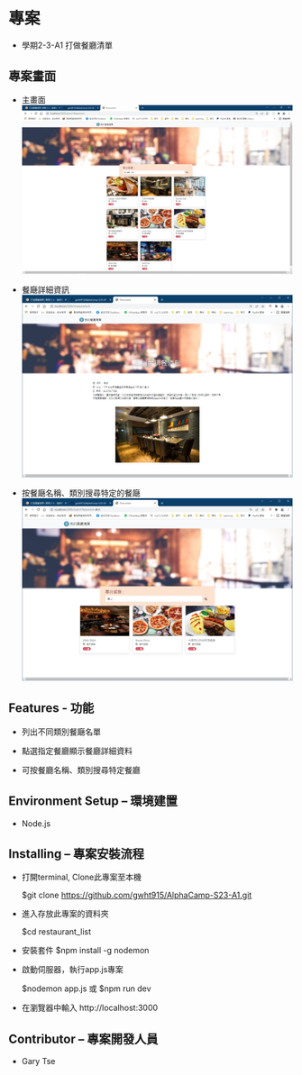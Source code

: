 
# 專案

   - 學期2-3-A1 打做餐廳清單
    
## 專案畫面

   - 主畫面
      ![image](https://github.com/gwht915/AlphaCamp-S23-A1/blob/main/images/S2-3-A1-1.jpg)

   - 餐廰詳細資訊
      ![image](https://github.com/gwht915/AlphaCamp-S23-A1/blob/main/images/S2-3-A1-2.jpg)

   - 按餐廰名稱、類別搜尋特定的餐廰
      ![image](https://github.com/gwht915/AlphaCamp-S23-A1/blob/main/images/S2-3-A1-3.jpg)

## Features - 功能

   - 列出不同類別餐廰名單

   - 點選指定餐廳顯示餐廳詳細資料

   - 可按餐廳名稱、類別搜尋特定餐廳

## Environment Setup – 環境建置

   - Node.js

## Installing – 專案安裝流程

   - 打開terminal, Clone此專案至本機

      $git clone https://github.com/gwht915/AlphaCamp-S23-A1.git

   - 進入存放此專案的資料夾

      $cd restaurant_list

   - 安裝套件
      $npm install -g nodemon

   - 啟動伺服器，執行app.js專案

      $nodemon app.js 或
      $npm run dev

   - 在瀏覽器中輸入 http://localhost:3000

## Contributor – 專案開發人員

   - Gary Tse

